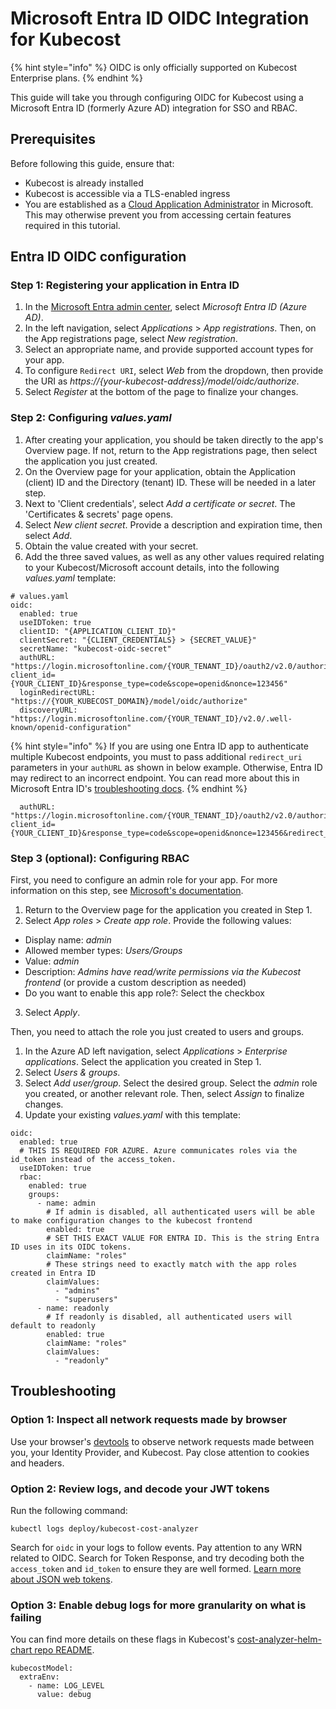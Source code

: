 # Microsoft Entra ID OIDC Integration for Kubecost

{% hint style="info" %}
OIDC is only officially supported on Kubecost Enterprise plans.
{% endhint %}

This guide will take you through configuring OIDC for Kubecost using a Microsoft Entra ID (formerly Azure AD) integration for SSO and RBAC.

## Prerequisites

Before following this guide, ensure that:

* Kubecost is already installed
* Kubecost is accessible via a TLS-enabled ingress
* You are established as a [Cloud Application Administrator](https://learn.microsoft.com/en-us/entra/identity/role-based-access-control/permissions-reference#cloud-application-administrator) in Microsoft. This may otherwise prevent you from accessing certain features required in this tutorial.

## Entra ID OIDC configuration

### Step 1: Registering your application in Entra ID

1. In the [Microsoft Entra admin center](https://entra.microsoft.com/#home), select _Microsoft Entra ID (Azure AD)_.
2. In the left navigation, select _Applications_ > _App registrations_. Then, on the App registrations page, select _New registration_.
3. Select an appropriate name, and provide supported account types for your app.
4. To configure `Redirect URI`, select _Web_ from the dropdown, then provide the URI as _https://{your-kubecost-address}/model/oidc/authorize_.
5. Select _Register_ at the bottom of the page to finalize your changes.

### Step 2: Configuring _values.yaml_

1. After creating your application, you should be taken directly to the app's Overview page. If not, return to the App registrations page, then select the application you just created.
2. On the Overview page for your application, obtain the Application (client) ID and the Directory (tenant) ID. These will be needed in a later step.
3. Next to 'Client credentials', select _Add a certificate or secret_. The 'Certificates & secrets' page opens.
4. Select _New client secret_. Provide a description and expiration time, then select _Add_.
5. Obtain the value created with your secret.
6. Add the three saved values, as well as any other values required relating to your Kubecost/Microsoft account details, into the following _values.yaml_ template:

```
# values.yaml
oidc:
  enabled: true
  useIDToken: true
  clientID: "{APPLICATION_CLIENT_ID}"
  clientSecret: "{CLIENT_CREDENTIALS} > {SECRET_VALUE}"
  secretName: "kubecost-oidc-secret"
  authURL: "https://login.microsoftonline.com/{YOUR_TENANT_ID}/oauth2/v2.0/authorize?client_id={YOUR_CLIENT_ID}&response_type=code&scope=openid&nonce=123456"
  loginRedirectURL: "https://{YOUR_KUBECOST_DOMAIN}/model/oidc/authorize"
  discoveryURL: "https://login.microsoftonline.com/{YOUR_TENANT_ID}/v2.0/.well-known/openid-configuration"
```
{% hint style="info" %}
If you are using one Entra ID app to authenticate multiple Kubecost endpoints, you must to pass additional `redirect_uri` parameters in your `authURL` as shown in below example. Otherwise, Entra ID may redirect to an incorrect endpoint. You can read more about this in Microsoft Entra ID's [troubleshooting docs](https://learn.microsoft.com/en-us/troubleshoot/azure/active-directory/reply-url-redirected-to-localhost).
{% endhint %}

```
  authURL: "https://login.microsoftonline.com/{YOUR_TENANT_ID}/oauth2/v2.0/authorize?client_id={YOUR_CLIENT_ID}&response_type=code&scope=openid&nonce=123456&redirect_uri=%3A%2F%2F{YOUR_KUBECOST_DOMAIN}/model/oidc/authorize"
```

### Step 3 (optional): Configuring RBAC

First, you need to configure an admin role for your app. For more information on this step, see [Microsoft's documentation](https://learn.microsoft.com/en-us/entra/identity-platform/howto-add-app-roles-in-apps).

1. Return to the Overview page for the application you created in Step 1.
2. Select _App roles_ > _Create app role_. Provide the following values:
  * Display name: _admin_
  * Allowed member types: _Users/Groups_
  * Value: _admin_
  * Description: _Admins have read/write permissions via the Kubecost frontend_ (or provide a custom description as needed)
  * Do you want to enable this app role?: Select the checkbox
3. Select _Apply_.

Then, you need to attach the role you just created to users and groups.

1. In the Azure AD left navigation, select _Applications_ > _Enterprise applications_. Select the application you created in Step 1.
2. Select _Users & groups_.
3. Select _Add user/group_. Select the desired group. Select the _admin_ role you created, or another relevant role. Then, select _Assign_ to finalize changes.
4. Update your existing _values.yaml_ with this template:

```
oidc:
  enabled: true
  # THIS IS REQUIRED FOR AZURE. Azure communicates roles via the id_token instead of the access_token.
  useIDToken: true
  rbac:
    enabled: true
    groups:
      - name: admin
        # If admin is disabled, all authenticated users will be able to make configuration changes to the kubecost frontend
        enabled: true
        # SET THIS EXACT VALUE FOR ENTRA ID. This is the string Entra ID uses in its OIDC tokens.
        claimName: "roles"
        # These strings need to exactly match with the app roles created in Entra ID
        claimValues:
          - "admins"
          - "superusers"
      - name: readonly
        # If readonly is disabled, all authenticated users will default to readonly
        enabled: true
        claimName: "roles"
        claimValues:
          - "readonly"
```

## Troubleshooting

### Option 1: Inspect all network requests made by browser

Use your browser's [devtools](https://developer.chrome.com/docs/devtools/network/) to observe network requests made between you, your Identity Provider, and  Kubecost. Pay close attention to cookies and headers.

### Option 2: Review logs, and decode your JWT tokens

Run the following command:

```
kubectl logs deploy/kubecost-cost-analyzer
```

Search for `oidc` in your logs to follow events. Pay attention to any WRN related to OIDC. Search for Token Response, and try decoding both the `access_token` and `id_token` to ensure they are well formed. [Learn more about JSON web tokens](https://jwt.io/).

### Option 3: Enable debug logs for more granularity on what is failing

You can find more details on these flags in Kubecost's [cost-analyzer-helm-chart repo README](https://github.com/kubecost/cost-analyzer-helm-chart/blob/v1.103/README.md?plain=1#L63-L75).
```
kubecostModel:
  extraEnv:
    - name: LOG_LEVEL
      value: debug
```
